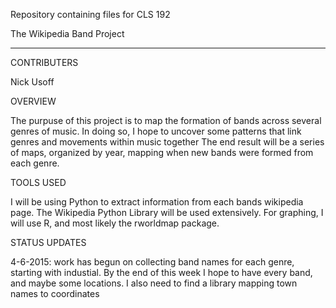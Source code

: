Repository containing files for CLS 192

The Wikipedia Band Project
__________________________

CONTRIBUTERS

Nick Usoff

OVERVIEW

The purpuse of this project is to map the formation of bands across several genres of music. In doing so, I hope to uncover some patterns that link genres and movements within music together The end result will be a series of maps, organized by year, mapping when new bands were formed from each genre.

TOOLS USED

I will be using Python to extract information from each bands wikipedia page. The Wikipedia Python Library will be used extensively. For graphing, I will use R, and most likely the rworldmap package.

STATUS UPDATES

4-6-2015: work has begun on collecting band names for each genre, starting with industial. By the end of this week I hope to have every band, and maybe some locations. I also need to find a library mapping town names to coordinates
